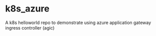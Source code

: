# k8s_azure
A k8s helloworld repo to demonstrate using azure application gateway ingress controller (agic) 
